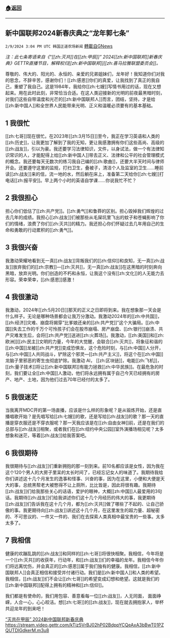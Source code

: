 ###  [:house:返回](README.md)
---


## 新中国联邦2024新春庆典之“龙年郭七条”
`2/9/2024 3:04 PM UTC 韩国正道农场新闻` [轉載自GNews](https://gnews.org/articles/2295571)

*注：此七条寄语来自《“[[zh:灭共]]在[[zh:甲辰]]” 2024[[zh:新中国联邦]]新春庆典》GETTR直播节目，解释权归[[zh:新中国联邦]][[zh:喜马拉雅联盟委员会]]。*

尊敬的、伟大的、阳光的、永恒的、亲爱的兄弟姐妹们，龙年好！我知道你们对我的思念，不辞辛苦，感谢你们！[[zh:感恩]]你们的真爱，让我找到了真正的我自己，重塑了我自己。这是1984年，我给你[[zh:七嫂]]写情书用过的话，现在又想起来。用在此时此刻，非常恰当合适。在这人类迎接新的光明的前夜最黑暗时刻，对我们这些自带温度和光芒的[[zh:新中国联邦人]]而言，团结，坚持，才是给[[zh:新中国人]]和全世界人民能带来光明、正义和温暖必须要有的基本基础。

## 1 我很忙

[[zh:七哥]]现在很忙。在2023年[[zh:3月15日]]至今，我正在学习英语和人类的[[zh:历史]]，让我更加了解到了我的无知，更让我感激拥有你们这些高尚、高级的[[zh:战友]]，引以为豪。我还要学习法律知识，文件，以身试法，做一个有法律知识常识的人，才能配得上给[[zh:新中国人]]带去正义、法律和公平的社会管理模式的概念。我还要每天无数次的练习我自己编的[[zh:歌曲]]，还要大半天时间与律师开会。还要遵守这里的监规，打扫卫生，叠被子，清洁个人及监室的卫生……睡前读[[zh:战友]]来的信，流一地的水，然后躺在床上，准备第二天给你[[zh:七嫂]]打电话[[zh:报平安]]。早上两个小时的英语自学课……你说我忙不忙？

## 2 我很担心

担心你们低估了[[zh:共产党]]。[[zh:勇气]]和鲁莽的区别。担心毁掉我们辉煌的过去几年的成绩。我担心[[zh:战友]]们被那些从毛屎坑里飞出的蚊子和苍蝇影响了你们的情绪，浪费了你们[[zh:灭共]]的精力。我还担心你们怀疑过去几年用自己的生命和勇敢的行动累积的[[zh:勇气]]。

## 3 我很兴奋

我激动荣耀地看到无一真[[zh:战友]]背叛我们的[[zh:信仰]]和良知，无一真[[zh:战友]]放弃我们的[[zh:宗教]]—[[zh:灭共]]，无一真[[zh:战友]]在这黑暗的时刻奔向黑暗，放弃光明。你们创造的不朽和永恒，让我这个没有[[zh:文化]]的人无能力去形容。荣幸荣幸，[[zh:感恩]]感激！

## 4 我很激动

我激动，2024年[[zh:5月20日]]那天的正义之日即将到来。我在想象那一天会是什么样子。无论是哪种场景都会让我万分激动。我激动2024年的[[zh:中共国]]，[[zh:经济]]灾难、崩盘将揭穿“比爹娘还亲的[[zh:共产党]]”这个大骗局。[[zh:中国]]失去工作的千万个可怜孩子们会在股市崩塌、房产崩盘、[[zh:银行]]崩溃、共产灾难发生后，会将[[zh:共产党]]送进[[zh:火葬场]]。我激动，[[zh:美国]]和[[zh:欧洲]][[zh:民主]]文明的力量，今年的大觉醒，会联合[[zh:灭共]]，将象征和谐的[[zh:中国]]龙被[[zh:共产党]]变成恐惧龙，这个危险时刻，与[[zh:中国]]人分开，与[[zh:中国]]人共同战斗，铲除这个邪灵—[[zh:共产主义]]，将这个在[[zh:中国]]龙脑子里邪恶的寄生虫彻底铲除。我激动 AI， [[zh:区块链]]，电能[[zh:飞机]]，[[zh:量子技术]]将让[[zh:新中国联邦]]有能力拯救[[zh:中华民族]]。在最危急的时刻，我们要让全[[zh:中国]]人激动，他们将永远拥有属于自己今天已经拥有的房产、地产、土地，因为他们过去70年已经付的太多了。

## 5 我很迷茫

当我离开MDC开的第一场直播，应该是什么样的形象呢？是从锻炼开始，还是直播唱歌开始？是先唱写给[[zh:七嫂]]的歌，还是写给[[zh:战友]]的歌？那一天的直播是穿衣服还是不穿衣服呢？那一天我应该是在[[zh:自由女神]]前，还是在我们的总部与[[zh:战友]]相聚，或者我们在[[zh:纽约中央公园]]室外演播场相见呢？太多想象和迷茫，等着[[zh:战友]]给我答案吧。

## 6 我很期待

我很期待与[[zh:战友]]们重新拥抱的那一刻到来。前10名都应该是女性，因为我在这个120个男人的大房子里呆的太长时间了，已经忘记女人的味道了。我期待我给你们讲述这十几个月发生的逸事和怪事、兴奋的事，因为在这里，小便和大便是天大的事，总统黑帮老大被憋得不让上厕所，比比皆是，因此将很有趣。我期待[[zh:战友]]们给我那些关心的话语，爱护的眼神，大概[[zh:中国]]人最爱用的3句话。我期待[[zh:战友]]们给我讲述你们这十几个月经历的伟大的事，我更期待[[zh:战友]]们告诉我在这十几个月，都为[[zh:灭共]]做了哪些了不起的、让自己骄傲的事。我更期待向[[zh:战友]]讲述这十几个月，在这里发生的超力量、超秘密的、不可思议的、一件又一件的、我们在去探索人类真相中最宝贵的一些事。太多太多了。

## 7 我相信

健康的欢蹦乱跳的[[zh:战友]]和同样的[[zh:七哥]]将很快相聚。我相信，今年将是一个[[zh:灭共]]的收获年，行动年，和[[zh:战友]]们的幸福的龙年。我相信今年你们将远离忧伤，并会真正的[[zh:感恩]]属于我们独有的健康。我相信，[[zh:新中国联邦人]]会真正相信和接受并付诸行动。我们是[[zh:新中国人]]和人类的希望。我相信，[[zh:战友]]们不会让[[zh:七哥]]的希望变成幻想和绝望。这就是我们的[[zh:新中国联邦]]配得上拥有的精神和[[zh:信仰]]。

我们都是有使命的，我们用包容、善意看每一位[[zh:战友]]，人无同面， 面面峥嵘，人合一心，心心皎洁。想[[zh:七哥]]的[[zh:战友]]，现在就去拥抱家人，举杯共迎龙年的到来吧！

[“灭共在甲辰” 2024新中国联邦新春庆典](https://gettr.com/streaming/p301cv5c237)
https://stream.video.gettr.com/kTiz5VrBJ02hP02BdppYCQeAxA3bBwT01PZQUTDlGdkerM.m3u8
